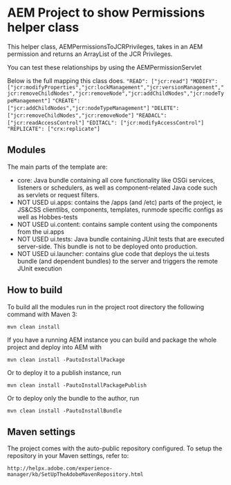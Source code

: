 # AEM Project to show Permissions helper class


This helper class, AEMPermissionsToJCRPrivileges, takes in an AEM permission and returns an ArrayList<Privileges> of the JCR Privileges.

You can test these relationships by using the AEMPermissionServlet

Below is the full mapping this class does.
`"READ": ["jcr:read"]`
`"MODIFY": ["jcr:modifyProperties","jcr:lockManagement","jcr:versionManagement","jcr:removeChildNodes","jcr:removeNode","jcr:addChildNodes","jcr:nodeTypeManagement"]`
`"CREATE": ["jcr:addChildNodes","jcr:nodeTypeManagement"]`
`"DELETE": ["jcr:removeChildNodes","jcr:removeNode"]`
`"READACL": ["jcr:readAccessControl"]`
`"EDITACL": ["jcr:modifyAccessControl"]`
`"REPLICATE": ["crx:replicate"]`

## Modules

The main parts of the template are:

* core: Java bundle containing all core functionality like OSGi services, listeners or schedulers, as well as component-related Java code such as servlets or request filters.
* NOT USED ui.apps: contains the /apps (and /etc) parts of the project, ie JS&CSS clientlibs, components, templates, runmode specific configs as well as Hobbes-tests
* NOT USED ui.content: contains sample content using the components from the ui.apps
* NOT USED ui.tests: Java bundle containing JUnit tests that are executed server-side. This bundle is not to be deployed onto production.
* NOT USED ui.launcher: contains glue code that deploys the ui.tests bundle (and dependent bundles) to the server and triggers the remote JUnit execution

## How to build

To build all the modules run in the project root directory the following command with Maven 3:

    mvn clean install

If you have a running AEM instance you can build and package the whole project and deploy into AEM with  

    mvn clean install -PautoInstallPackage
    
Or to deploy it to a publish instance, run

    mvn clean install -PautoInstallPackagePublish
    
Or to deploy only the bundle to the author, run

    mvn clean install -PautoInstallBundle

## Maven settings

The project comes with the auto-public repository configured. To setup the repository in your Maven settings, refer to:

    http://helpx.adobe.com/experience-manager/kb/SetUpTheAdobeMavenRepository.html
